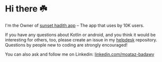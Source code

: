 # Hi there ☘️

I'm the Owner of [sunset hadith app](https://github.com/MoatazBadawy/Sunset-hadith) – The app that uses by 10K users.

If you have any questions about Kotlin or android, and you think it would be interesting for others, too, please create an issue in my [helpdesk](https://github.com/gr2m/helpdesk) repository. Questions by people new to coding are strongly encouraged! 

You can also ask and follow me on Linkedin: [linkedin.com/moataz-badawy](https://www.linkedin.com/in/moataz-badawy/)
<!--START_SECTION:helpdesk-shows-->

